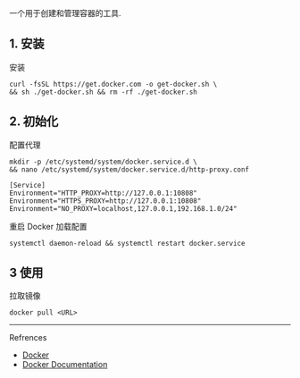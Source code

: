 一个用于创建和管理容器的工具.

## 1. 安装

安装

```
curl -fsSL https://get.docker.com -o get-docker.sh \
&& sh ./get-docker.sh && rm -rf ./get-docker.sh
```

## 2. 初始化

配置代理

```
mkdir -p /etc/systemd/system/docker.service.d \
&& nano /etc/systemd/system/docker.service.d/http-proxy.conf
```

```
[Service]
Environment="HTTP_PROXY=http://127.0.0.1:10808"
Environment="HTTPS_PROXY=http://127.0.0.1:10808"
Environment="NO_PROXY=localhost,127.0.0.1,192.168.1.0/24"
```

重启 Docker 加载配置

```
systemctl daemon-reload && systemctl restart docker.service
```

## 3 使用

拉取镜像

```
docker pull <URL>
```

---

Refrences

- [Docker](https://www.docker.com/)
- [Docker Documentation](https://docs.docker.com/)
